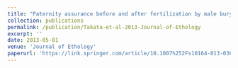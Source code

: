 ```yaml
---
title: "Paternity assurance before and after fertilization by male burying beetles (Nicrophorus quadripunctatus)"
collection: publications
permalink: /publication/Takata-et-al-2013-Journal-of-Ethology
excerpt: ''
date: 2013-05-01
venue: 'Journal of Ethology'
paperurl: 'https://link.springer.com/article/10.1007%252Fs10164-013-0366-0'
---
```


<!-- 論文の要約・解説など入れたければここ打つ -->
